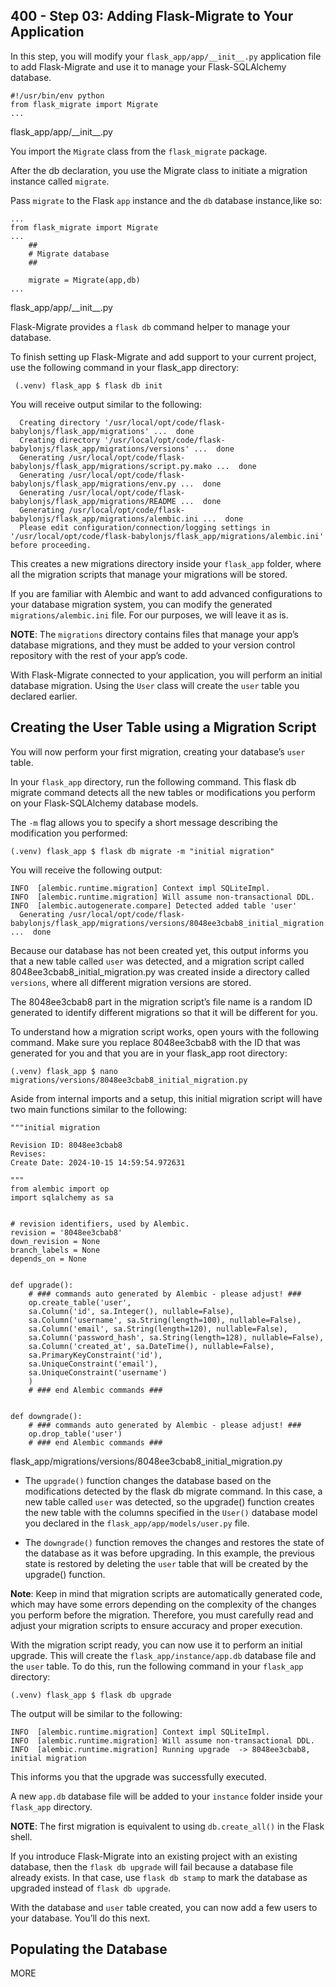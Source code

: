 ## 400 - Step 03: Adding Flask-Migrate to Your Application

In this step, you will modify your ```flask_app/app/__init__.py``` application file to add Flask-Migrate and use it to manage your Flask-SQLAlchemy database.

```
#!/usr/bin/env python
from flask_migrate import Migrate
...
```
flask_app/app/\_\_init__.py

You import the ```Migrate``` class from the ```flask_migrate``` package.

After the db declaration, you use the Migrate class to initiate a migration instance called ```migrate```.

Pass ```migrate``` to the Flask ```app``` instance and the ```db``` database instance,like so:

```
...
from flask_migrate import Migrate
... 
    ##
    # Migrate database
    ##

    migrate = Migrate(app,db)
...
```
flask_app/app/\_\_init__.py

Flask-Migrate provides a ```flask db``` command helper to manage your database.

To finish setting up Flask-Migrate and add support to your current project, use the following command in your flask_app directory:

```
 (.venv) flask_app $ flask db init
```

You will receive output similar to the following:

```
  Creating directory '/usr/local/opt/code/flask-babylonjs/flask_app/migrations' ...  done
  Creating directory '/usr/local/opt/code/flask-babylonjs/flask_app/migrations/versions' ...  done
  Generating /usr/local/opt/code/flask-babylonjs/flask_app/migrations/script.py.mako ...  done
  Generating /usr/local/opt/code/flask-babylonjs/flask_app/migrations/env.py ...  done
  Generating /usr/local/opt/code/flask-babylonjs/flask_app/migrations/README ...  done
  Generating /usr/local/opt/code/flask-babylonjs/flask_app/migrations/alembic.ini ...  done
  Please edit configuration/connection/logging settings in '/usr/local/opt/code/flask-babylonjs/flask_app/migrations/alembic.ini' before proceeding.
```

This creates a new migrations directory inside your ```flask_app``` folder, where all the migration scripts that manage your migrations will be stored.

If you are familiar with Alembic and want to add advanced configurations to your database migration system, you can modify the generated ```migrations/alembic.ini``` file. For our purposes, we will leave it as is.

**NOTE**: The ```migrations``` directory contains files that manage your app’s database migrations, and they must be added to your version control repository with the rest of your app’s code.

With Flask-Migrate connected to your application, you will perform an initial database migration. Using the ```User``` class will create the ```user``` table you declared earlier.

## Creating the User Table using a Migration Script

You will now perform your first migration, creating your database’s ```user``` table.

In your ```flask_app``` directory, run the following command. This flask db migrate command detects all the new tables or modifications you perform on your Flask-SQLAlchemy database models.

The ```-m``` flag allows you to specify a short message describing the modification you performed:

```
(.venv) flask_app $ flask db migrate -m "initial migration"
```

You will receive the following output:

```
INFO  [alembic.runtime.migration] Context impl SQLiteImpl.
INFO  [alembic.runtime.migration] Will assume non-transactional DDL.
INFO  [alembic.autogenerate.compare] Detected added table 'user'
  Generating /usr/local/opt/code/flask-babylonjs/flask_app/migrations/versions/8048ee3cbab8_initial_migration.py ...  done
```

Because our database has not been created yet, this output informs you that a new table called ```user``` was detected, and a migration script called 8048ee3cbab8_initial_migration.py was created inside a directory called ```versions```, where all different migration versions are stored.

The 8048ee3cbab8 part in the migration script’s file name is a random ID generated to identify different migrations so that it will be different for you.

To understand how a migration script works, open yours with the following command. Make sure you replace 8048ee3cbab8 with the ID that was generated for you and that you are in your flask_app root directory:

```
(.venv) flask_app $ nano migrations/versions/8048ee3cbab8_initial_migration.py
```

Aside from internal imports and a setup, this initial migration script will have two main functions similar to the following:

```
"""initial migration

Revision ID: 8048ee3cbab8
Revises: 
Create Date: 2024-10-15 14:59:54.972631

"""
from alembic import op
import sqlalchemy as sa


# revision identifiers, used by Alembic.
revision = '8048ee3cbab8'
down_revision = None
branch_labels = None
depends_on = None


def upgrade():
    # ### commands auto generated by Alembic - please adjust! ###
    op.create_table('user',
    sa.Column('id', sa.Integer(), nullable=False),
    sa.Column('username', sa.String(length=100), nullable=False),
    sa.Column('email', sa.String(length=120), nullable=False),
    sa.Column('password_hash', sa.String(length=128), nullable=False),
    sa.Column('created_at', sa.DateTime(), nullable=False),
    sa.PrimaryKeyConstraint('id'),
    sa.UniqueConstraint('email'),
    sa.UniqueConstraint('username')
    )
    # ### end Alembic commands ###


def downgrade():
    # ### commands auto generated by Alembic - please adjust! ###
    op.drop_table('user')
    # ### end Alembic commands ###
```
flask_app/migrations/versions/8048ee3cbab8_initial_migration.py

- The ```upgrade()``` function changes the database based on the modifications detected by the flask db migrate command. In this case, a new table called ```user``` was detected, so the upgrade() function creates the new table with the columns specified in the ```User()``` database model you declared in the ```flask_app/app/models/user.py``` file.

- The ```downgrade()``` function removes the changes and restores the state of the database as it was before upgrading. In this example, the previous state is restored by deleting the ```user``` table that will be created by the upgrade() function.

**Note**: Keep in mind that migration scripts are automatically generated code, which may have some errors depending on the complexity of the changes you perform before the migration. Therefore, you must carefully read and adjust your migration scripts to ensure accuracy and proper execution.

With the migration script ready, you can now use it to perform an initial upgrade. This will create the ```flask_app/instance/app.db``` database file and the ```user``` table. To do this, run the following command in your ```flask_app``` directory:

```
(.venv) flask_app $ flask db upgrade
```

The output will be similar to the following:

```
INFO  [alembic.runtime.migration] Context impl SQLiteImpl.
INFO  [alembic.runtime.migration] Will assume non-transactional DDL.
INFO  [alembic.runtime.migration] Running upgrade  -> 8048ee3cbab8, initial migration
```

This informs you that the upgrade was successfully executed.

A new ```app.db``` database file will be added to your ```instance``` folder inside your ```flask_app``` directory.

**NOTE**: The first migration is equivalent to using ```db.create_all()``` in the Flask shell.

If you introduce Flask-Migrate into an existing project with an existing database, then the ```flask db upgrade``` will fail because a database file already exists. In that case, use ```flask db stamp``` to mark the database as upgraded instead of ```flask db upgrade```.

With the database and ```user``` table created, you can now add a few users to your database. You’ll do this next.

## Populating the Database

MORE
